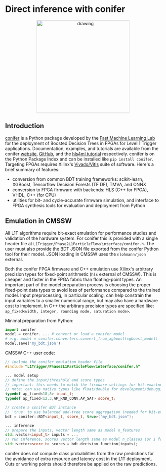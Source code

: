 # Direct inference with conifer

<p align="center">
  <img src="https://raw.githubusercontent.com/thesps/conifer/master/conifer_v1.png" alt="drawing" width="300" />
</p>

## Introduction

[conifer](https://ssummers.web.cern.ch/conifer/) is a Python package developed by the [Fast Machine Learning Lab](https://fastmachinelearning.org/) for the deployment of Boosted Decision Trees in FPGAs for Level 1 Trigger applications. Documentation, examples, and tutorials are available from the conifer [website](https://ssummers.web.cern.ch/conifer/), [GitHub](https://github.com/thesps/conifer), and the [hls4ml tutorial](https://github.com/fastmachinelearning/hls4ml-tutorial/blob/master/part5_bdt.ipynb) respectively. conifer is on the Python Package Index and can be installed like `pip install conifer`. Targeting FPGAs requires Xilinx's [Vivado/Vitis](https://www.xilinx.com/products/design-tools/vivado.html) suite of software. Here's a brief summary of features:

- conversion from common BDT training frameworks: scikit-learn, XGBoost, Tensorflow Decision Forests (TF DF), TMVA, and ONNX
- conversion to FPGA firmware with backends: HLS (C++ for FPGA), VHDL, C++ (for CPU)
- utilities for bit- and cycle-accurate firmware simulation, and interface to FPGA synthesis tools for evaluation and deployment from Python

## Emulation in CMSSW

All L1T algorithms require bit-exact emulation for performance studies and validation of the hardware system. For conifer this is provided with a single header file at `L1Trigger/Phase2L1ParticleFlow/interface/conifer.h`. The user must also provide the BDT JSON file exported from the conifer Python tool for their model. JSON loading in CMSSW uses the `nlohmann/json` external.

Both the conifer FPGA firmware and C++ emulation use Xilinx's arbitrary precision types for fixed-point arithmetic (`hls` external of CMSSW). This is cheaper and faster in the FPGA fabric than floating-point types. An important part of the model preparation process is choosing the proper fixed-point data types to avoid loss of performance compared to the trained model. Input preprocessing, in particular scaling, can help constrain the input variables to a smaller numerical range, but may also have a hardware cost to implement. In C++ the arbitrary precision types are specified like: `ap_fixed<width, integer, rounding mode, saturation mode>`. 

Minimal preparation from Python:
```python
import conifer
model = conifer. ... # convert or load a conifer model
# e.g. model = conifer.converters.convert_from_xgboost(xgboost_model)
model.save('my_bdt.json')
```

CMSSW C++ user code:
```c++
// include the conifer emulation header file
#include "L1Trigger/Phase2L1ParticleFlow/interface/conifer.h"

... model setup
// define the input/threshold and score types
// important: this needs to match the firmware settings for bit-exactness!
// note: can use native types like float/double for development/debugging
typedef ap_fixed<18,8> input_t;
typedef ap_fixed<12,3,AP_RND_CONV,AP_SAT> score_t;

// create a conifer BDT instance
// 'true' to use balanced add-tree score aggregation (needed for bit-exactness)
bdt = conifer::BDT<input_t, score_t, true>("my_bdt.json");

... inference
// prepare the inputs, vector length same as model n_features
std::vector<input_t> inputs = ... 
// run inference, scores vector length same as model n_classes (or 1 for binary classification/regression)
std::vector<score_t> scores = bdt.decision_function(inputs);
```

conifer does not compute class probabilities from the raw predictions for the avoidance of extra resource and latency cost in the L1T deployment. Cuts or working points should therefore be applied on the raw predictions.